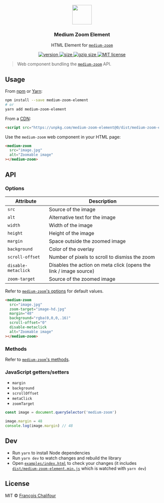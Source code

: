 <p align="center">
  <a href="https://medium-zoom.francoischalifour.com"><img src="https://raw.githubusercontent.com/francoischalifour/medium-zoom/master/logo.svg?sanitize=true" width="64"></a>
  <h3 align="center">Medium Zoom Element</h3>
  <p align="center">HTML Element for <a href="https://github.com/francoischalifour/medium-zoom"><code>medium-zoom</code></a></p>
</p>

<p align="center">
  <a href="https://www.npmjs.com/package/medium-zoom-element">
    <img src="https://img.shields.io/npm/v/medium-zoom-element.svg?style=flat-square" alt="version">
  </a>
  <a href="https://unpkg.com/medium-zoom-element/dist/">
    <img src="http://img.badgesize.io/https://unpkg.com/medium-zoom-element/dist/medium-zoom-element.min.js?label=size&style=flat-square" alt="size">
  </a>
  <a href="https://unpkg.com/medium-zoom-element/dist/">
    <img src="http://img.badgesize.io/https://unpkg.com/medium-zoom-element/dist/medium-zoom-element.min.js?compression=gzip&label=gzip%20size&style=flat-square" alt="gzip size">
  </a>
  <a href="https://github.com/francoischalifour/medium-zoom-element/blob/master/LICENSE">
    <img src="https://img.shields.io/npm/l/medium-zoom-element.svg?style=flat-square" alt="MIT license">
  </a>
</p>

> Web component bundling the [`medium-zoom`](https://github.com/francoischalifour/medium-zoom) API.

## Usage

From [npm](https://www.npmjs.com) or [Yarn](https://yarnpkg.com):

```sh
npm install --save medium-zoom-element
# or
yarn add medium-zoom-element
```

From a [CDN](https://en.wikipedia.org/wiki/Content_delivery_network):

```html
<script src="https://unpkg.com/medium-zoom-element@0/dist/medium-zoom-element.min.js"></script>
```

Use the `medium-zoom` web component in your HTML page:

```html
<medium-zoom
  src="image.jpg"
  alt="Zoomable image"
></medium-zoom>
```

## API

### Options

| Attribute           | Description                                                       |
|---------------------|-------------------------------------------------------------------|
| `src`               | Source of the image                                               |
| `alt`               | Alternative text for the image                                    |
| `width`             | Width of the image                                                |
| `height`            | Height of the image                                               |
| `margin`            | Space outside the zoomed image                                    |
| `background`        | Color of the overlay                                              |
| `scroll-offset`     | Number of pixels to scroll to dismiss the zoom                    |
| `disable-metaclick` | Disables the action on meta click (opens the link / image source) |
| `zoom-target`       | Source of the zoomed image                                            |

Refer to [`medium-zoom`'s options](https://github.com/francoischalifour/medium-zoom#options) for default values.

```html
<medium-zoom
  src="image.jpg"
  zoom-target="image-hd.jpg"
  margin="48"
  background="rgba(0,0,0,.16)"
  scroll-offset="0"
  disable-metaclick
  alt="Zoomable image"
></medium-zoom>
```

### Methods

Refer to [`medium-zoom`'s methods](https://github.com/francoischalifour/medium-zoom#methods).

### JavaScript getters/setters

* `margin`
* `background`
* `scrollOffset`
* `metaClick`
* `zoomTarget`

```js
const image = document.querySelector('medium-zoom')

image.margin = 48
console.log(image.margin) // 48
```

## Dev

* Run `yarn` to install Node dependencies
* Run `yarn dev` to watch changes and rebuild the library
* Open [`examples/index.html`](examples/index.html) to check your changes (it includes [`dist/medium-zoom-element.min.js`](dist/medium-zoom-element.min.js) which is watched with `yarn dev`)

## License

MIT © [François Chalifour](https://francoischalifour.com)
